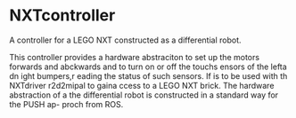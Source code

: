 # NXTcontroller
A controller for a LEGO NXT constructed as a differential robot.

This controller provides a hardware abstraciton to set up the motors
forwards and abckwards and to turn on or off the touchs ensors of the
lefta dn ight bumpers,r eading the status of such sensors.
If is to be used with th NXTdriver r2d2mipal to gaina ccess to
a LEGO NXT brick. The hardware abstraction of a the differential robot
is constructed in a standard way for the PUSH ap- proch from ROS.
